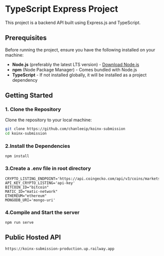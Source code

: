 # TypeScript Express Project

This project is a backend API built using Express.js and TypeScript.

## Prerequisites

Before running the project, ensure you have the following installed on your machine:

- **Node.js** (preferably the latest LTS version) - [Download Node.js](https://nodejs.org/)
- **npm** (Node Package Manager) - Comes bundled with Node.js
- **TypeScript** - If not installed globally, it will be installed as a project dependency

## Getting Started

### 1. Clone the Repository

Clone the repository to your local machine:

```bash
git clone https://github.com/chanleeip/koinx-submission
cd koinx-submission
```

### 2.Install the Dependencies

```
npm install
```

### 3.Create a .env file in root directory

```
CRYPTO_LISTING_ENDPOINT='https://api.coingecko.com/api/v3/coins/markets/'
API_KEY_CRYPTO_LISTING='api-key'
BITCOIN_ID="bitcoin"
MATIC_ID="matic-network"
ETHEREUM="ethereum"
MONGODB_URI='mongo-uri'

```
### 4.Compile and Start the server
```
npm run serve

```
## Public Hosted API

```
https://koinx-submission-production.up.railway.app
```


